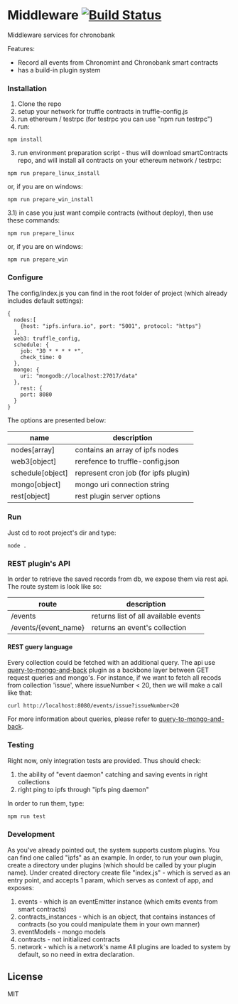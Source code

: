# Middleware [![Build Status](https://travis-ci.org/ega-forever/Middleware.svg?branch=master)](https://travis-ci.org/ega-forever/Middleware)

Middleware services for chronobank

Features:
  - Record all events from Chronomint and Chronobank smart contracts
  - has a build-in plugin system

### Installation

1) Clone the repo
2) setup your network for truffle contracts in truffle-config.js
3) run ethereum / testrpc (for testrpc you can use "npm run testrpc")
4) run:
```
npm install
```
3) run environment preparation script - thus will download smartContracts repo, and will install all contracts on your ethereum network / testrpc:
```
npm run prepare_linux_install
```
or, if you are on windows:
```
npm run prepare_win_install
```

3.1) in case you just want compile contracts (without deploy), then use these commands:
```
npm run prepare_linux
```
or, if you are on windows:
```
npm run prepare_win
```



### Configure
The config/index.js you can find in the root folder of project (which already includes default settings):

```
{
  nodes:[
    {host: "ipfs.infura.io", port: "5001", protocol: "https"}
  ],
  web3: truffle_config,
  schedule: {
    job: "30 * * * * *",
    check_time: 0
  },
  mongo: {
    uri: "mongodb://localhost:27017/data"
  },
    rest: {
    port: 8080
  }
}
```

The options are presented below:

| name | description|
| ------ | ------ |
| nodes[array]   | contains an array of ipfs nodes
| web3[object]   | rerefence to truffle-config.json
| schedule[object]   | represent cron job (for ipfs plugin)
| mongo[object]   | mongo uri connection string
| rest[object]   | rest plugin server options

### Run
Just cd to root project's dir and type:
```
node .
```

### REST plugin's API
In order to retrieve the saved records from db,
we expose them via rest api. The route system is look like so:

| route | description|
| ------ | ------ |
| /events   | returns list of all available events
| /events/{event_name}   | returns an event's collection

#### REST guery language

Every collection could be fetched with an additional query. The api use [query-to-mongo-and-back](https://github.com/ega-forever/query-to-mongo-and-back) plugin as a backbone layer between GET request queries and mongo's. For instance, if we want to fetch all recods from collection 'issue', where issueNumber < 20, then we will make a call like that:
```
curl http://localhost:8080/events/issue?issueNumber<20
```

For more information about queries, please refer to [query-to-mongo-and-back](https://github.com/ega-forever/query-to-mongo-and-back).

### Testing
Right now, only integration tests are provided. Thus should check:
1) the ability of "event daemon" catching and saving events in right collections
2) right ping to ipfs through "ipfs ping daemon"

In order to run them, type:
```sh
npm run test
```

### Development
As you've already pointed out, the system supports custom plugins. You can find one called "ipfs" as an example.
In order, to run your own plugin, create a directory under plugins (which should be called by your plugin name). Under created directory create file "index.js" - which is served as an entry point, and accepts 1 param, which serves as context of app, and exposes:
1) events - which is an eventEmitter instance (which emits events from smart contracts)
2) contracts_instances - which is an object, that contains instances of contracts (so you could manipulate them in your own manner)
3) eventModels - mongo models
4) contracts - not initialized contracts
5) network - which is a network's name
All plugins are loaded to system by default, so no need in extra declaration.



License
----

MIT